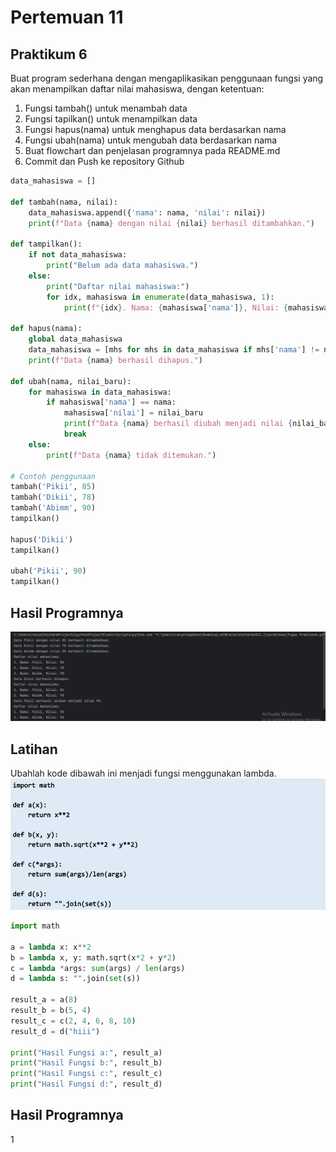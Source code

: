 # Pertemuan 11
## Praktikum 6
Buat program sederhana dengan mengaplikasikan penggunaan fungsi
yang akan menampilkan daftar nilai mahasiswa, dengan ketentuan:
1. Fungsi tambah() untuk menambah data
2. Fungsi tapilkan() untuk menampilkan data
3. Fungsi hapus(nama) untuk menghapus data berdasarkan nama
4. Fungsi ubah(nama) untuk mengubah data berdasarkan nama
5. Buat flowchart dan penjelasan programnya pada README.md
6. Commit dan Push ke repository Github

```python
data_mahasiswa = []

def tambah(nama, nilai):
    data_mahasiswa.append({'nama': nama, 'nilai': nilai})
    print(f"Data {nama} dengan nilai {nilai} berhasil ditambahkan.")

def tampilkan():
    if not data_mahasiswa:
        print("Belum ada data mahasiswa.")
    else:
        print("Daftar nilai mahasiswa:")
        for idx, mahasiswa in enumerate(data_mahasiswa, 1):
            print(f"{idx}. Nama: {mahasiswa['nama']}, Nilai: {mahasiswa['nilai']}")

def hapus(nama):
    global data_mahasiswa
    data_mahasiswa = [mhs for mhs in data_mahasiswa if mhs['nama'] != nama]
    print(f"Data {nama} berhasil dihapus.")

def ubah(nama, nilai_baru):
    for mahasiswa in data_mahasiswa:
        if mahasiswa['nama'] == nama:
            mahasiswa['nilai'] = nilai_baru
            print(f"Data {nama} berhasil diubah menjadi nilai {nilai_baru}.")
            break
    else:
        print(f"Data {nama} tidak ditemukan.")

# Contoh penggunaan
tambah('Pikii', 85)
tambah('Dikii', 78)
tambah('Abimm', 90)
tampilkan()

hapus('Dikii')
tampilkan()

ubah('Pikii', 90)
tampilkan()
```

## Hasil Programnya
![](Screenshot/Tugas%20Praktikum.png)

## Latihan
Ubahlah kode dibawah ini menjadi fungsi menggunakan lambda.
![](Screenshot/Screenshot%20(101).png)

```python
import math

a = lambda x: x**2
b = lambda x, y: math.sqrt(x*2 + y*2)
c = lambda *args: sum(args) / len(args)
d = lambda s: "".join(set(s))

result_a = a(8)
result_b = b(5, 4)
result_c = c(2, 4, 6, 8, 10)
result_d = d("hiii")

print("Hasil Fungsi a:", result_a)
print("Hasil Fungsi b:", result_b)
print("Hasil Fungsi c:", result_c)
print("Hasil Fungsi d:", result_d)
```

## Hasil Programnya
1[](Screenshot/Latihan.png)